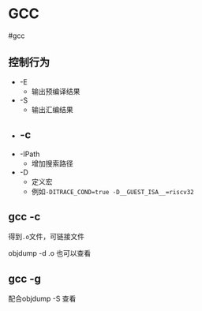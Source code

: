 # GCC
#gcc

## 控制行为
- -E
	- 输出预编译结果
- -S
	- 输出汇编结果
- -c
	- 
- -IPath
	- 增加搜索路径
- -D
	- 定义宏
	- 例如`-DITRACE_COND=true -D__GUEST_ISA__=riscv32`

## gcc -c
得到`.o`文件，可链接文件

objdump -d .o 也可以查看

## gcc -g
配合objdump -S 查看



